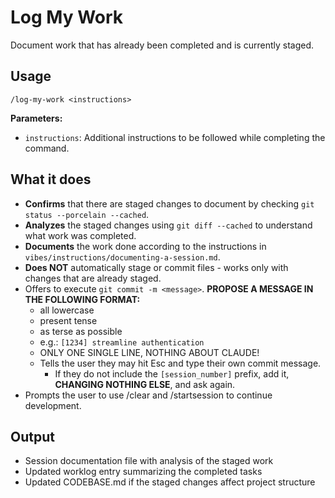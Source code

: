 # Log My Work

Document work that has already been completed and is currently staged.

## Usage

```
/log-my-work <instructions>
```

**Parameters:**
- `instructions`: Additional instructions to be followed while completing the command.

## What it does

- **Confirms** that there are staged changes to document by checking `git status --porcelain --cached`.
- **Analyzes** the staged changes using `git diff --cached` to understand what work was completed.
- **Documents** the work done according to the instructions in `vibes/instructions/documenting-a-session.md`.
- **Does NOT** automatically stage or commit files - works only with changes that are already staged.
- Offers to execute `git commit -m <message>`. **PROPOSE A MESSAGE IN THE FOLLOWING FORMAT:**
    - all lowercase
    - present tense
    - as terse as possible
    - e.g.: `[1234] streamline authentication`
    - ONLY ONE SINGLE LINE, NOTHING ABOUT CLAUDE!
    - Tells the user they may hit Esc and type their own commit message.
        - If they do not include the `[session_number]` prefix, add it, **CHANGING NOTHING ELSE**, and ask again.
- Prompts the user to use /clear and /startsession to continue development.


## Output

- Session documentation file with analysis of the staged work
- Updated worklog entry summarizing the completed tasks
- Updated CODEBASE.md if the staged changes affect project structure
